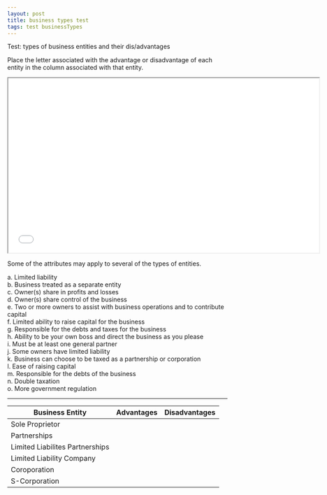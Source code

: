```yaml
---
layout: post
title: business types test
tags: test businessTypes
---
```



Test: types of business entities and their dis/advantages

Place the letter associated with the advantage or disadvantage of each entity in the column associated with that entity. 


<div class="pdf-container">
    <iframe src="/assets/mc-graw-accounting-course/biz.entities.test.pdf" title="business-types-test" height="400" width="712" allowfullscreen="true">
    </iframe>
</div>

Some of the attributes may apply to several of the types of entities.

a. Limited liability <br>
b. Business treated as a separate entity <br>
c. Owner(s) share in profits and losses <br>
d. Owner(s) share control of the business <br>
e. Two or more owners to assist with business operations and to contribute capital <br>
f. Limited ability to raise capital for the business <br>
g. Responsible for the debts and taxes for the business <br>
h. Ability to be your own boss and direct the business as you please <br>
i. Must be at least one general partner <br>
j. Some owners have limited liability <br>
k. Business can choose to be taxed as a partnership or corporation <br>
l. Ease of raising capital <br>
m. Responsible for the debts of the business <br>
n. Double taxation <br>
o. More government regulation <br>

---

| Business Entity | Advantages | Disadvantages |
|-----------------|------------|---------------|
| Sole Proprietor | | |
| Partnerships    | | |
| Limited Liabilites Partnerships | | |
| Limited Liability Company | | |
| Coroporation    | | |
| S-Corporation   | | |


